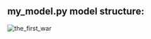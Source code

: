 ## my_model.py model structure:
![the_first_war](https://user-images.githubusercontent.com/70320210/127282958-a715d8d6-6f4c-4e79-8f82-736232047774.png)
